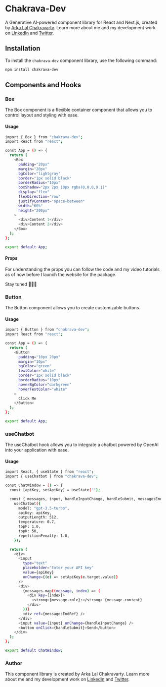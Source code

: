 # Chakrava-Dev

A Generative AI-powered component library for React and Next.js, created by [Arka Lal Chakravarty](https://www.linkedin.com/in/arkalal/). Learn more about me and my development work on [LinkedIn](https://www.linkedin.com/in/arkalal/) and [Twitter](https://x.com/arka_codes).

## Installation

To install the `chakrava-dev` component library, use the following command:

```bash
npm install chakrava-dev
```

## Components and Hooks

### Box

The Box component is a flexible container component that allows you to control layout and styling with ease.

#### Usage

```bash
import { Box } from "chakrava-dev";
import React from "react";

const App = () => {
  return (
    <Box
      padding="20px"
      margin="20px"
      bgColor="lightgray"
      border="1px solid black"
      borderRadius="10px"
      boxShadow="2px 2px 10px rgba(0,0,0,0.1)"
      display="flex"
      flexDirection="row"
      justifyContent="space-between"
      width="60%"
      height="200px"
    >
      <div>Content 1</div>
      <div>Content 2</div>
    </Box>
  );
};

export default App;
```

#### Props

For understanding the props you can follow the code and my video tutorials as of now before I launch the website for the package.

Stay tuned 🧑🏻‍💻

### Button

The Button component allows you to create customizable buttons.

#### Usage

```bash
import { Button } from "chakrava-dev";
import React from "react";

const App = () => {
  return (
    <Button
      padding="10px 20px"
      margin="10px"
      bgColor="green"
      textColor="white"
      border="1px solid black"
      borderRadius="10px"
      hoverBgColor="darkgreen"
      hoverTextColor="white"
    >
      Click Me
    </Button>
  );
};

export default App;

```

### useChatbot

The useChatbot hook allows you to integrate a chatbot powered by OpenAI into your application with ease.

#### Usage

```bash
import React, { useState } from "react";
import { useChatbot } from "chakrava-dev";

const ChatWindow = () => {
  const [apiKey, setApiKey] = useState("");

  const { messages, input, handleInputChange, handleSubmit, messagesEndRef } =
    useChatbot({
      model: "gpt-3.5-turbo",
      apiKey: apiKey,
      outputLength: 512,
      temperature: 0.7,
      topP: 1.0,
      topK: 50,
      repetitionPenalty: 1.0,
    });

  return (
    <div>
      <input
        type="text"
        placeholder="Enter your API key"
        value={apiKey}
        onChange={(e) => setApiKey(e.target.value)}
      />
      <div>
        {messages.map((message, index) => (
          <div key={index}>
            <strong>{message.role}:</strong> {message.content}
          </div>
        ))}
        <div ref={messagesEndRef} />
      </div>
      <input value={input} onChange={handleInputChange} />
      <button onClick={handleSubmit}>Send</button>
    </div>
  );
};

export default ChatWindow;

```

### Author

This component library is created by Arka Lal Chakravarty. Learn more about me and my development work on [LinkedIn](https://www.linkedin.com/in/arkalal/) and [Twitter](https://x.com/arka_codes).
